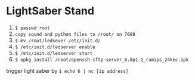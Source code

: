 # LightSaber Stand
1. `$ passwd root`
2. `copy sound and python files to /root/ on 7688`
3. `$ mv /root/ledsever /etc/init.d/`
4. `$ /etc/init.d/ledserver enable`
5. `$ /etc/init.d/ledserver start`
6. `$ opkg install /root/openssh-sftp-server_6.8p1-1_ramips_24kec.ipk`

trigger light saber by `$ echo 6 | nc [ip address]`
